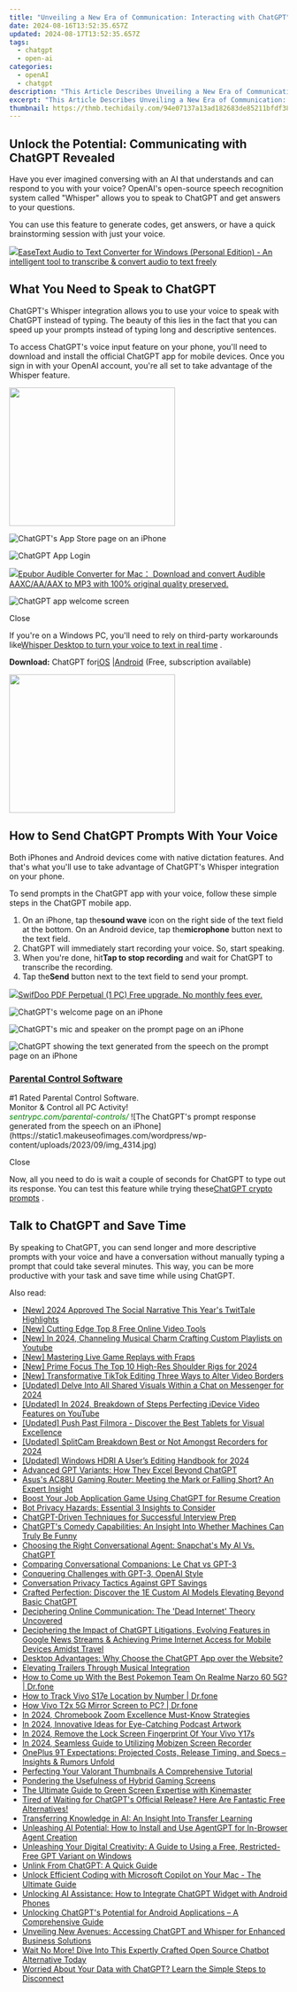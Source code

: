 ```yaml
---
title: "Unveiling a New Era of Communication: Interacting with ChatGPT"
date: 2024-08-16T13:52:35.657Z
updated: 2024-08-17T13:52:35.657Z
tags:
  - chatgpt
  - open-ai
categories:
  - openAI
  - chatgpt
description: "This Article Describes Unveiling a New Era of Communication: Interacting with ChatGPT"
excerpt: "This Article Describes Unveiling a New Era of Communication: Interacting with ChatGPT"
thumbnail: https://thmb.techidaily.com/94e07137a13ad182683de85211bfdf3891ed8a3953138abcae7ed2effebf679e.jpg
---
```


## Unlock the Potential: Communicating with ChatGPT Revealed

 Have you ever imagined conversing with an AI that understands and can respond to you with your voice? OpenAI's open-source speech recognition system called "Whisper" allows you to speak to ChatGPT and get answers to your questions.

 You can use this feature to generate codes, get answers, or have a quick brainstorming session with just your voice.

<!-- affiliate ads begin -->
<a href="https://secure.2checkout.com/order/checkout.php?PRODS=40203538&QTY=1&AFFILIATE=108875&CART=1"><img src="https://secure.avangate.com/images/merchant/cc4b82e826b52ec41c810301548e8f48/products/audio-to-text-transcription-software.png" border="0">EaseText Audio to Text Converter for Windows (Personal Edition) - An intelligent tool to transcribe & convert audio to text freely </a>
<!-- affiliate ads end -->
## What You Need to Speak to ChatGPT

 ChatGPT's Whisper integration allows you to use your voice to speak with ChatGPT instead of typing. The beauty of this lies in the fact that you can speed up your prompts instead of typing long and descriptive sentences.

 To access ChatGPT's voice input feature on your phone, you'll need to download and install the official ChatGPT app for mobile devices. Once you sign in with your OpenAI account, you're all set to take advantage of the Whisper feature.

<!-- affiliate ads begin -->
<a href="https://caperobbin.sjv.io/c/5597632/2006123/18460" target="_top" id="2006123"><img src="//a.impactradius-go.com/display-ad/18460-2006123" border="0" alt="" width="300" height="250"/></a><img height="0" width="0" src="https://imp.pxf.io/i/5597632/2006123/18460" style="position:absolute;visibility:hidden;" border="0" />
<!-- affiliate ads end -->
![ChatGPT's App Store page on an iPhone](https://static1.makeuseofimages.com/wordpress/wp-content/uploads/2023/08/chatgpt-s-app-store-page-on-an-iphone.jpg)

![ChatGPT App Login](https://static1.makeuseofimages.com/wordpress/wp-content/uploads/2023/05/chatgpt-app-login.jpg)

<!-- affiliate ads begin -->
<a href="https://secure.2checkout.com/order/checkout.php?PRODS=4713565&QTY=1&AFFILIATE=108875&CART=1"><img src="https://www.epubor.com/images/uppic/audible-converter-interface.png" border="0">Epubor Audible Converter for Mac： Download and convert Audible AAXC/AA/AAX to MP3 with 100% original quality preserved.</a>
<!-- affiliate ads end -->
![ChatGPT app welcome screen](https://static1.makeuseofimages.com/wordpress/wp-content/uploads/2023/05/chatgpt-app-welcome-screen.jpg)

Close

 If you're on a Windows PC, you'll need to rely on third-party workarounds like[Whisper Desktop to turn your voice to text in real time](https://www.makeuseof.com/windows-whisper-desktop-guide/) .

**Download:** ChatGPT for[iOS](http://apps.apple.com/app/openai-chatgpt/id6448311069) |[Android](https://www.anrdoezrs.net/links/7251228/type/dlg/sid/UUmuoUeUpU2029654/https://play.google.com/store/apps/details?id=com.openai.chatgpt&hl=en&gl=US) (Free, subscription available)

<!-- affiliate ads begin -->
<a href="https://caperobbin.sjv.io/c/5597632/2006118/18460" target="_top" id="2006118"><img src="//a.impactradius-go.com/display-ad/18460-2006118" border="0" alt="" width="300" height="250"/></a><img height="0" width="0" src="https://imp.pxf.io/i/5597632/2006118/18460" style="position:absolute;visibility:hidden;" border="0" />
<!-- affiliate ads end -->
## How to Send ChatGPT Prompts With Your Voice

 Both iPhones and Android devices come with native dictation features. And that's what you'll use to take advantage of ChatGPT's Whisper integration on your phone.

 To send prompts in the ChatGPT app with your voice, follow these simple steps in the ChatGPT mobile app.

1. On an iPhone, tap the**sound wave** icon on the right side of the text field at the bottom. On an Android device, tap the**microphone** button next to the text field.
2. ChatGPT will immediately start recording your voice. So, start speaking.
3. When you're done, hit**Tap to stop recording** and wait for ChatGPT to transcribe the recording.
4. Tap the**Send** button next to the text field to send your prompt.

<!-- affiliate ads begin -->
<a href="https://purchase.swifdoo.com/order/checkout.php?PRODS=40002162&QTY=1&AFFILIATE=108875&CART=1"><img src="https://secure.avangate.com/images/merchant/8b932759a5a04ddb34bf79e3f9072e4b/products/1_Product%20box%20white-1024x1024.png" border="0">SwifDoo PDF Perpetual (1 PC) Free upgrade. No monthly fees ever. 
</a>
<!-- affiliate ads end -->
![ChatGPT's welcome page on an iPhone](https://static1.makeuseofimages.com/wordpress/wp-content/uploads/2023/09/img_4309.jpg)

![ChatGPT's mic and speaker on the prompt page on an iPhone](https://static1.makeuseofimages.com/wordpress/wp-content/uploads/2023/09/img_4311.jpg)

![ChatGPT showing the text generated from the speech on the prompt page on an iPhone](https://static1.makeuseofimages.com/wordpress/wp-content/uploads/2023/09/img_4313.jpg)

<!-- affiliate ads begin -->
<h3 id="200610"><a href="https://sentrypc.7eer.net/c/5597632/200610/3022">Parental Control Software</a></h3>
<span class="text-ad-content">
	#1 Rated Parental Control Software.<br/>
	Monitor & Control all PC Activity!<br/>
		<cite style="color:green">sentrypc.com/parental-controls/</cite>
	</span><img height="0" width="0" src="https://sentrypc.7eer.net/i/5597632/200610/3022" style="position:absolute;visibility:hidden;" border="0" />
<!-- affiliate ads end -->
![The ChatGPT's prompt response generated from the speech on an iPhone](https://static1.makeuseofimages.com/wordpress/wp-content/uploads/2023/09/img_4314.jpg)

Close

 Now, all you need to do is wait a couple of seconds for ChatGPT to type out its response. You can test this feature while trying these[ChatGPT crypto prompts](https://www.makeuseof.com/the-best-chatgpt-crypto-prompts/) .

## Talk to ChatGPT and Save Time

 By speaking to ChatGPT, you can send longer and more descriptive prompts with your voice and have a conversation without manually typing a prompt that could take several minutes. This way, you can be more productive with your task and save time while using ChatGPT.


<ins class="adsbygoogle"
     style="display:block"
     data-ad-format="autorelaxed"
     data-ad-client="ca-pub-7571918770474297"
     data-ad-slot="1223367746"></ins>



<ins class="adsbygoogle"
     style="display:block"
     data-ad-client="ca-pub-7571918770474297"
     data-ad-slot="8358498916"
     data-ad-format="auto"
     data-full-width-responsive="true"></ins>

<span class="atpl-alsoreadstyle">Also read:</span>
<div><ul>
<li><a href="https://twitter-videos.techidaily.com/new-2024-approved-the-social-narrative-this-years-twittale-highlights/"><u>[New] 2024 Approved  The Social Narrative  This Year's TwitTale Highlights</u></a></li>
<li><a href="https://youtube-videos.techidaily.com/new-cutting-edge-top-8-free-online-video-tools/"><u>[New] Cutting Edge  Top 8 Free Online Video Tools</u></a></li>
<li><a href="https://facebook-video-footage.techidaily.com/new-in-2024-channeling-musical-charm-crafting-custom-playlists-on-youtube/"><u>[New] In 2024, Channeling Musical Charm  Crafting Custom Playlists on Youtube</u></a></li>
<li><a href="https://video-capture.techidaily.com/new-mastering-live-game-replays-with-fraps/"><u>[New] Mastering Live Game Replays with Fraps</u></a></li>
<li><a href="https://fox-links.techidaily.com/new-prime-focus-the-top-10-high-res-shoulder-rigs-for-2024/"><u>[New] Prime Focus  The Top 10 High-Res Shoulder Rigs for 2024</u></a></li>
<li><a href="https://tiktok-video-files.techidaily.com/new-transformative-tiktok-editing-three-ways-to-alter-video-borders/"><u>[New] Transformative TikTok Editing  Three Ways to Alter Video Borders</u></a></li>
<li><a href="https://facebook-video-content.techidaily.com/updated-delve-into-all-shared-visuals-within-a-chat-on-messenger-for-2024/"><u>[Updated] Delve Into All Shared Visuals Within a Chat on Messenger for 2024</u></a></li>
<li><a href="https://facebook-video-share.techidaily.com/updated-in-2024-breakdown-of-steps-perfecting-idevice-video-features-on-youtube/"><u>[Updated] In 2024, Breakdown of Steps  Perfecting iDevice Video Features on YouTube</u></a></li>
<li><a href="https://extra-support.techidaily.com/updated-push-past-filmora-discover-the-best-tablets-for-visual-excellence/"><u>[Updated] Push Past Filmora - Discover the Best Tablets for Visual Excellence</u></a></li>
<li><a href="https://digital-screen-recording.techidaily.com/updated-splitcam-breakdown-best-or-not-amongst-recorders-for-2024/"><u>[Updated] SplitCam Breakdown  Best or Not Amongst Recorders for 2024</u></a></li>
<li><a href="https://fox-info.techidaily.com/updated-windows-hdri-a-users-editing-handbook-for-2024/"><u>[Updated] Windows HDRI  A User’s Editing Handbook for 2024</u></a></li>
<li><a href="https://tech-revival.techidaily.com/advanced-gpt-variants-how-they-excel-beyond-chatgpt/"><u>Advanced GPT Variants: How They Excel Beyond ChatGPT</u></a></li>
<li><a href="https://buynow-marvelous.techidaily.com/asuss-ac88u-gaming-router-meeting-the-mark-or-falling-short-an-expert-insight/"><u>Asus's AC88U Gaming Router: Meeting the Mark or Falling Short? An Expert Insight</u></a></li>
<li><a href="https://tech-revival.techidaily.com/boost-your-job-application-game-using-chatgpt-for-resume-creation/"><u>Boost Your Job Application Game Using ChatGPT for Resume Creation</u></a></li>
<li><a href="https://tech-revival.techidaily.com/bot-privacy-hazards-essential-3-insights-to-consider/"><u>Bot Privacy Hazards: Essential 3 Insights to Consider</u></a></li>
<li><a href="https://tech-revival.techidaily.com/chatgpt-driven-techniques-for-successful-interview-prep/"><u>ChatGPT-Driven Techniques for Successful Interview Prep</u></a></li>
<li><a href="https://tech-revival.techidaily.com/chatgpts-comedy-capabilities-an-insight-into-whether-machines-can-truly-be-funny/"><u>ChatGPT's Comedy Capabilities: An Insight Into Whether Machines Can Truly Be Funny</u></a></li>
<li><a href="https://tech-revival.techidaily.com/choosing-the-right-conversational-agent-snapchats-my-ai-vs-chatgpt/"><u>Choosing the Right Conversational Agent: Snapchat's My AI Vs. ChatGPT</u></a></li>
<li><a href="https://tech-revival.techidaily.com/comparing-conversational-companions-le-chat-vs-gpt-3/"><u>Comparing Conversational Companions: Le Chat vs GPT-3</u></a></li>
<li><a href="https://tech-revival.techidaily.com/conquering-challenges-with-gpt-3-openai-style/"><u>Conquering Challenges with GPT-3, OpenAI Style</u></a></li>
<li><a href="https://tech-revival.techidaily.com/conversation-privacy-tactics-against-gpt-savings/"><u>Conversation Privacy Tactics Against GPT Savings</u></a></li>
<li><a href="https://tech-revival.techidaily.com/crafted-perfection-discover-the-1e-custom-ai-models-elevating-beyond-basic-chatgpt/"><u>Crafted Perfection: Discover the 1E Custom AI Models Elevating Beyond Basic ChatGPT</u></a></li>
<li><a href="https://tech-revival.techidaily.com/deciphering-online-communication-the-dead-internet-theory-uncovered/"><u>Deciphering Online Communication: The 'Dead Internet' Theory Uncovered</u></a></li>
<li><a href="https://tech-revival.techidaily.com/deciphering-the-impact-of-chatgpt-litigations-evolving-features-in-google-news-streams-and-achieving-prime-internet-access-for-mobile-devices-amidst-travel.16/"><u>Deciphering the Impact of ChatGPT Litigations, Evolving Features in Google News Streams & Achieving Prime Internet Access for Mobile Devices Amidst Travel</u></a></li>
<li><a href="https://tech-revival.techidaily.com/desktop-advantages-why-choose-the-chatgpt-app-over-the-website/"><u>Desktop Advantages: Why Choose the ChatGPT App over the Website?</u></a></li>
<li><a href="https://extra-tips.techidaily.com/elevating-trailers-through-musical-integration/"><u>Elevating Trailers Through Musical Integration</u></a></li>
<li><a href="https://pokemon-go-android.techidaily.com/how-to-come-up-with-the-best-pokemon-team-on-realme-narzo-60-5g-drfone-by-drfone-virtual-android/"><u>How to Come up With the Best Pokemon Team On Realme Narzo 60 5G? | Dr.fone</u></a></li>
<li><a href="https://android-location-track.techidaily.com/how-to-track-vivo-s17e-location-by-number-drfone-by-drfone-virtual-android/"><u>How to Track Vivo S17e Location by Number | Dr.fone</u></a></li>
<li><a href="https://screen-mirror.techidaily.com/how-vivo-t2x-5g-mirror-screen-to-pc-drfone-by-drfone-android/"><u>How Vivo T2x 5G Mirror Screen to PC? | Dr.fone</u></a></li>
<li><a href="https://extra-information.techidaily.com/in-2024-chromebook-zoom-excellence-must-know-strategies/"><u>In 2024, Chromebook Zoom Excellence  Must-Know Strategies</u></a></li>
<li><a href="https://some-techniques.techidaily.com/in-2024-innovative-ideas-for-eye-catching-podcast-artwork/"><u>In 2024, Innovative Ideas for Eye-Catching Podcast Artwork</u></a></li>
<li><a href="https://android-unlock.techidaily.com/in-2024-remove-the-lock-screen-fingerprint-of-your-vivo-y17s-by-drfone-android/"><u>In 2024, Remove the Lock Screen Fingerprint Of Your Vivo Y17s</u></a></li>
<li><a href="https://screen-sharing-recording.techidaily.com/in-2024-seamless-guide-to-utilizing-mobizen-screen-recorder/"><u>In 2024, Seamless Guide to Utilizing Mobizen Screen Recorder</u></a></li>
<li><a href="https://tech-recovery.techidaily.com/oneplus-9t-expectations-projected-costs-release-timing-and-specs-insights-and-rumors-unfold/"><u>OnePlus 9T Expectations: Projected Costs, Release Timing, and Specs – Insights & Rumors Unfold</u></a></li>
<li><a href="https://youtube-videos.techidaily.com/perfecting-your-valorant-thumbnails-a-comprehensive-tutorial/"><u>Perfecting Your Valorant Thumbnails  A Comprehensive Tutorial</u></a></li>
<li><a href="https://games-able.techidaily.com/pondering-the-usefulness-of-hybrid-gaming-screens/"><u>Pondering the Usefulness of Hybrid Gaming Screens</u></a></li>
<li><a href="https://extra-hints.techidaily.com/the-ultimate-guide-to-green-screen-expertise-with-kinemaster/"><u>The Ultimate Guide to Green Screen Expertise with Kinemaster</u></a></li>
<li><a href="https://tech-revival.techidaily.com/1722037178983-tired-of-waiting-for-chatgpts-official-release-here-are-fantastic-free-alternatives/"><u>Tired of Waiting for ChatGPT's Official Release? Here Are Fantastic Free Alternatives!</u></a></li>
<li><a href="https://tech-revival.techidaily.com/transferring-knowledge-in-ai-an-insight-into-transfer-learning/"><u>Transferring Knowledge in AI: An Insight Into Transfer Learning</u></a></li>
<li><a href="https://tech-revival.techidaily.com/unleashing-ai-potential-how-to-install-and-use-agentgpt-for-in-browser-agent-creation/"><u>Unleashing AI Potential: How to Install and Use AgentGPT for In-Browser Agent Creation</u></a></li>
<li><a href="https://tech-revival.techidaily.com/unleashing-your-digital-creativity-a-guide-to-using-a-free-restricted-free-gpt-variant-on-windows/"><u>Unleashing Your Digital Creativity: A Guide to Using a Free, Restricted-Free GPT Variant on Windows</u></a></li>
<li><a href="https://tech-revival.techidaily.com/unlink-from-chatgpt-a-quick-guide/"><u>Unlink From ChatGPT: A Quick Guide</u></a></li>
<li><a href="https://tech-revival.techidaily.com/unlock-efficient-coding-with-microsoft-copilot-on-your-mac-the-ultimate-guide/"><u>Unlock Efficient Coding with Microsoft Copilot on Your Mac - The Ultimate Guide</u></a></li>
<li><a href="https://tech-revival.techidaily.com/unlocking-ai-assistance-how-to-integrate-chatgpt-widget-with-android-phones/"><u>Unlocking AI Assistance: How to Integrate ChatGPT Widget with Android Phones</u></a></li>
<li><a href="https://tech-revival.techidaily.com/unlocking-chatgpts-potential-for-android-applications-a-comprehensive-guide/"><u>Unlocking ChatGPT's Potential for Android Applications – A Comprehensive Guide</u></a></li>
<li><a href="https://tech-revival.techidaily.com/unveiling-new-avenues-accessing-chatgpt-and-whisper-for-enhanced-business-solutions/"><u>Unveiling New Avenues: Accessing ChatGPT and Whisper for Enhanced Business Solutions</u></a></li>
<li><a href="https://tech-revival.techidaily.com/wait-no-more-dive-into-this-expertly-crafted-open-source-chatbot-alternative-today/"><u>Wait No More! Dive Into This Expertly Crafted Open Source Chatbot Alternative Today</u></a></li>
<li><a href="https://tech-revival.techidaily.com/worried-about-your-data-with-chatgpt-learn-the-simple-steps-to-disconnect/"><u>Worried About Your Data with ChatGPT? Learn the Simple Steps to Disconnect</u></a></li>
</ul></div>

